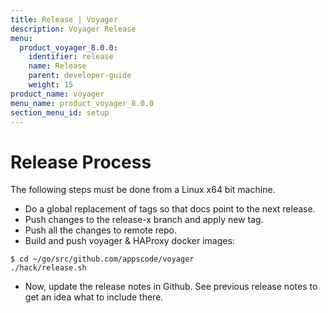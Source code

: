 ```yaml
---
title: Release | Voyager
description: Voyager Release
menu:
  product_voyager_8.0.0:
    identifier: release
    name: Release
    parent: developer-guide
    weight: 15
product_name: voyager
menu_name: product_voyager_8.0.0
section_menu_id: setup
---
```


# Release Process

The following steps must be done from a Linux x64 bit machine.

- Do a global replacement of tags so that docs point to the next release.
- Push changes to the release-x branch and apply new tag.
- Push all the changes to remote repo.
- Build and push voyager & HAProxy docker images:

```console
$ cd ~/go/src/github.com/appscode/voyager
./hack/release.sh
```

- Now, update the release notes in Github. See previous release notes to get an idea what to include there.
